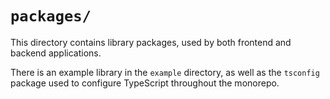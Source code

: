 # `packages/`

This directory contains library packages, used by both frontend and backend applications.

There is an example library in the `example` directory, as well as the `tsconfig` package used to configure TypeScript throughout the monorepo.
